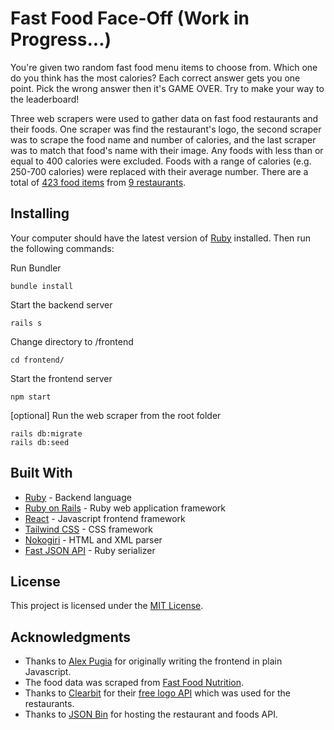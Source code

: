# Fast Food Face-Off (Work in Progress...)

You're given two random fast food menu items to choose from. Which one do you think has the most calories? Each correct answer gets you one point. Pick the wrong answer then it's GAME OVER. Try to make your way to the leaderboard!

Three web scrapers were used to gather data on fast food restaurants and their foods. One scraper was find the restaurant's logo, the second scraper was to scrape the food name and number of calories, and the last scraper was to match that food's name with their image. Any foods with less than or equal to 400 calories were excluded. Foods with a range of calories (e.g. 250-700 calories) were replaced with their average number. There are a total of [423 food items](https://api.jsonbin.io/b/5e0bbf5f02ce5777b8b583b6) from [9 restaurants](https://api.jsonbin.io/b/5e0bbfcf02ce5777b8b583e6).

## Installing

Your computer should have the latest version of [Ruby](https://www.ruby-lang.org/en/documentation/installation/) installed. Then run the following commands:

Run Bundler
```
bundle install
```

Start the backend server

```
rails s
```

Change directory to /frontend

```
cd frontend/
```

Start the frontend server

```
npm start
```

[optional] Run the web scraper from the root folder
```
rails db:migrate
rails db:seed
```

## Built With

* [Ruby](http://www.yahoo.com) - Backend language
* [Ruby on Rails](https://rubyonrails.org/) - Ruby web application framework
* [React](https://reactjs.org/) - Javascript frontend framework
* [Tailwind CSS](https://www.tailwindcss.com) - CSS framework
* [Nokogiri](https://github.com/sparklemotion/nokogiri) - HTML and XML parser
* [Fast JSON API](https://github.com/Netflix/fast_jsonapi) - Ruby serializer

## License

This project is licensed under the [MIT License](LICENSE).

## Acknowledgments

* Thanks to [Alex Pugia](https://github.com/jasminnancy) for originally writing the frontend in plain Javascript.
* The food data was scraped from [Fast Food Nutrition](https://fastfoodnutrition.org).
* Thanks to [Clearbit](http://clearbit.com) for their [free logo API](https://clearbit.com/logo) which was used for the restaurants.
* Thanks to [JSON Bin](http://https://jsonbin.io/) for hosting the restaurant and foods API.
